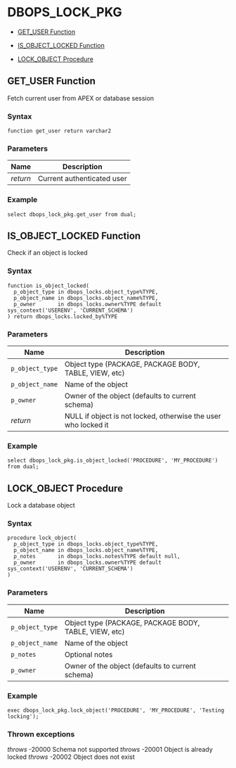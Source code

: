 # DBOPS_LOCK_PKG






 
- [GET_USER Function](#get_user)
 
- [IS_OBJECT_LOCKED Function](#is_object_locked)
 
- [LOCK_OBJECT Procedure](#lock_object)












 
## GET_USER Function<a name="get_user"></a>


<p>
<p>Fetch current user from APEX or database session</p>
</p>

### Syntax
```plsql
function get_user return varchar2
```

### Parameters
Name | Description
--- | ---
*return* | Current authenticated user
 
 


### Example
```plsql
select dbops_lock_pkg.get_user from dual;
```



 
## IS_OBJECT_LOCKED Function<a name="is_object_locked"></a>


<p>
<p>Check if an object is locked</p>
</p>

### Syntax
```plsql
function is_object_locked(
  p_object_type in dbops_locks.object_type%TYPE, 
  p_object_name in dbops_locks.object_name%TYPE,
  p_owner       in dbops_locks.owner%TYPE default sys_context('USERENV', 'CURRENT_SCHEMA') 
) return dbops_locks.locked_by%TYPE
```

### Parameters
Name | Description
--- | ---
`p_object_type` | Object type (PACKAGE, PACKAGE BODY, TABLE, VIEW, etc)
`p_object_name` | Name of the object
`p_owner` | Owner of the object (defaults to current schema)
*return* | NULL if object is not locked, otherwise the user who locked it
 
 


### Example
```plsql
select dbops_lock_pkg.is_object_locked('PROCEDURE', 'MY_PROCEDURE') from dual;
```



 
## LOCK_OBJECT Procedure<a name="lock_object"></a>


<p>
<p>Lock a database object</p>
</p>

### Syntax
```plsql
procedure lock_object(
  p_object_type in dbops_locks.object_type%TYPE, 
  p_object_name in dbops_locks.object_name%TYPE,
  p_notes       in dbops_locks.notes%TYPE default null,
  p_owner       in dbops_locks.owner%TYPE default sys_context('USERENV', 'CURRENT_SCHEMA')
)
```

### Parameters
Name | Description
--- | ---
`p_object_type` | Object type (PACKAGE, PACKAGE BODY, TABLE, VIEW, etc)
`p_object_name` | Name of the object
`p_notes` | Optional notes
`p_owner` | Owner of the object (defaults to current schema)
 
 


### Example
```plsql
exec dbops_lock_pkg.lock_object('PROCEDURE', 'MY_PROCEDURE', 'Testing locking');
```

### Thrown exceptions
*throws* -20000 Schema not supported
*throws* -20001 Object is already locked
*throws* -20002 Object does not exist


 
